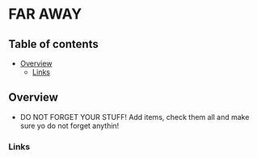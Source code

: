 # FAR AWAY

## Table of contents

- [Overview](#overview)
  - [Links](#links)

## Overview

- DO NOT FORGET YOUR STUFF! Add items, check them all and make sure yo do not forget anythin!

### Links

<!-- - Live Site URL: []() -->
